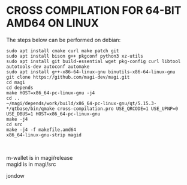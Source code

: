 CROSS COMPILATION FOR 64-BIT AMD64 ON LINUX
==============================================

The steps below can be performed on debian:

    sudo apt install cmake curl make patch git
    sudo apt install bison g++ pkgconf python3 xz-utils
    sudo apt install git build-essential wget pkg-config curl libtool autotools-dev autoconf automake
    sudo apt install g++-x86-64-linux-gnu binutils-x86-64-linux-gnu
    git clone https://github.com/magi-dev/magi.git
    cd magi
    cd depends
    make HOST=x86_64-pc-linux-gnu -j4
    cd ..
    ~/magi/depends/work/build/x86_64-pc-linux-gnu/qt/5.15.3-*/qtbase/bin/qmake cross-compilation.pro USE_QRCODE=1 USE_UPNP=0 USE_DBUS=1 HOST=x86_64-pc-linux-gnu
    make -j4
    cd src
    make -j4 -f makefile.amd64
    x86_64-linux-gnu-strip magid
<br/>

m-wallet is in magi/release<br/>
magid is in magi/src<br/>

jondow
